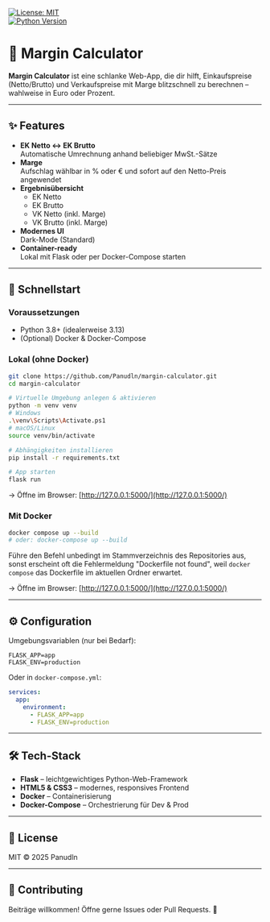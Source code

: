 <!-- Badges -->
[![License: MIT](https://img.shields.io/badge/License-MIT-blue.svg)](LICENSE)  
[![Python Version](https://img.shields.io/badge/python-3.8%2B-blue.svg)](https://www.python.org/)  
# 🎉 Margin Calculator

**Margin Calculator** ist eine schlanke Web-App, die dir hilft, Einkaufspreise (Netto/Brutto) und Verkaufspreise mit Marge blitzschnell zu berechnen – wahlweise in Euro oder Prozent. 

---

## ✨ Features

- **EK Netto ↔ EK Brutto**  
  Automatische Umrechnung anhand beliebiger MwSt.-Sätze  
- **Marge**  
  Aufschlag wählbar in % oder € und sofort auf den Netto-Preis angewendet  
- **Ergebnisübersicht**  
  - EK Netto  
  - EK Brutto  
  - VK Netto (inkl. Marge)  
  - VK Brutto (inkl. Marge)  
- **Modernes UI**  
  Dark-Mode (Standard)  
- **Container-ready**  
  Lokal mit Flask oder per Docker-Compose starten  

---

## 🚀 Schnellstart

### Voraussetzungen

- Python 3.8+ (idealerweise 3.13)  
- (Optional) Docker & Docker-Compose  

### Lokal (ohne Docker)

```bash
git clone https://github.com/Panudln/margin-calculator.git
cd margin-calculator

# Virtuelle Umgebung anlegen & aktivieren
python -m venv venv
# Windows
.\venv\Scripts\Activate.ps1
# macOS/Linux
source venv/bin/activate

# Abhängigkeiten installieren
pip install -r requirements.txt

# App starten
flask run
````

→ Öffne im Browser: [http://127.0.0.1:5000/](http://127.0.0.1:5000/)

### Mit Docker

```bash
docker compose up --build
# oder: docker-compose up --build
```

Führe den Befehl unbedingt im Stammverzeichnis des Repositories aus,
sonst erscheint oft die Fehlermeldung "Dockerfile not found", weil
`docker compose` das Dockerfile im aktuellen Ordner erwartet.

→ Öffne im Browser: [http://127.0.0.1:5000/](http://127.0.0.1:5000/)

---

## ⚙️ Configuration

Umgebungsvariablen (nur bei Bedarf):

```env
FLASK_APP=app
FLASK_ENV=production
```

Oder in `docker-compose.yml`:

```yaml
services:
  app:
    environment:
      - FLASK_APP=app
      - FLASK_ENV=production
```

---

## 🛠 Tech-Stack

* **Flask** – leichtgewichtiges Python-Web-Framework
* **HTML5 & CSS3** – modernes, responsives Frontend
* **Docker** – Containerisierung
* **Docker-Compose** – Orchestrierung für Dev & Prod

---

## 📄 License

MIT © 2025 Panudln

---

## 🤝 Contributing

Beiträge willkommen! Öffne gerne Issues oder Pull Requests. 🙌

```
